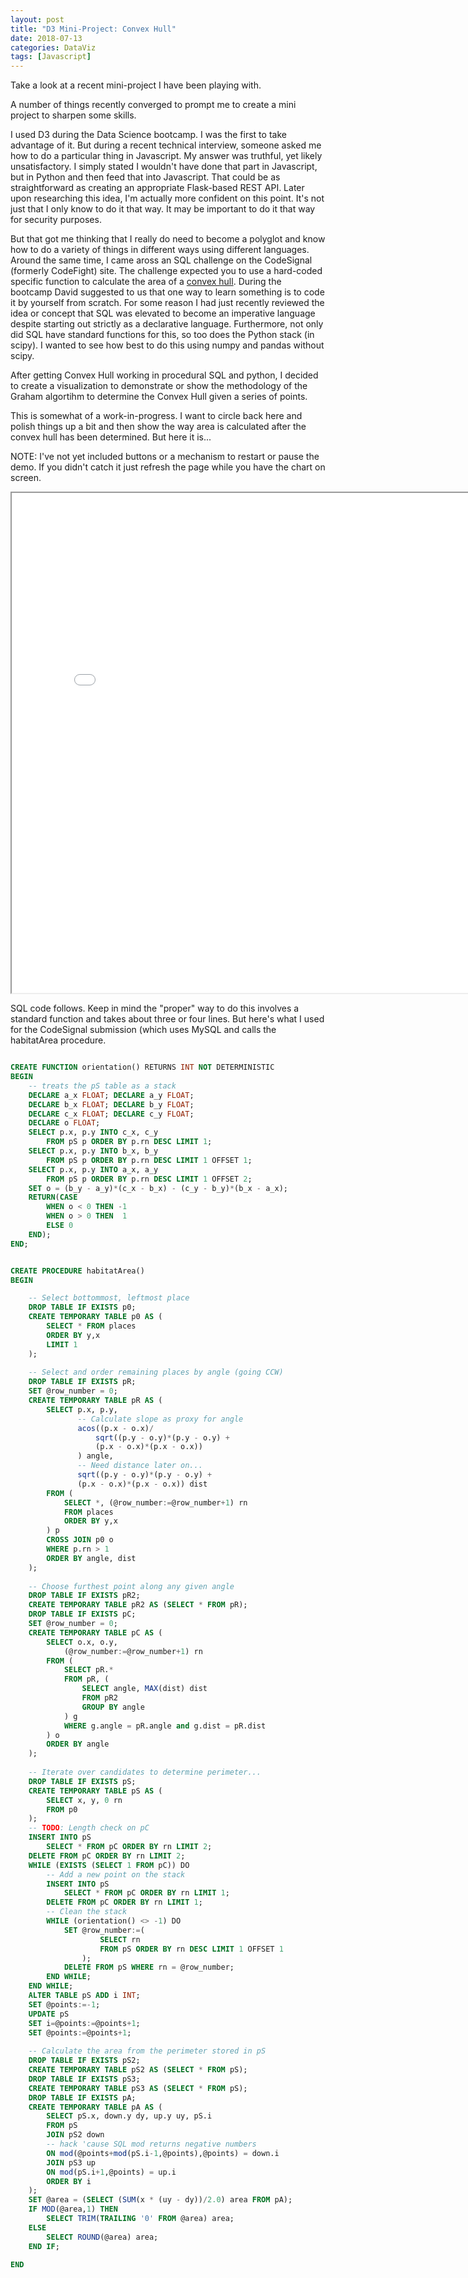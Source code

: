 ```yaml
---
layout: post
title: "D3 Mini-Project: Convex Hull"
date: 2018-07-13
categories: DataViz
tags: [Javascript]
---
```


Take a look at a recent mini-project I have been playing with.

A number of things recently converged to prompt me to create a mini project to sharpen some skills.

I used D3 during the Data Science bootcamp.  I was the first to take advantage of it.  But during a
recent technical interview, someone asked me how to do a particular thing in Javascript.  My answer
was truthful, yet likely unsatisfactory.  I simply stated I wouldn't have done that part in Javascript,
but in Python and then feed that into Javascript.  That could be as straightforward as creating an
appropriate Flask-based REST API.  Later upon researching this idea, I'm actually more confident on
this point.  It's not just that I only know to do it that way.  It may be important to do it that way
for security purposes.

But that got me thinking that I really do need to become a polyglot and know how to do a variety of
things in different ways using different languages.  Around the same time, I came aross an SQL challenge
on the CodeSignal (formerly CodeFight) site.  The challenge expected you to use a hard-coded specific
function to calculate the area of a [convex hull](https://www.geeksforgeeks.org/convex-hull-set-2-graham-scan/).
During the bootcamp David suggested to us that one way to learn something is to code it by yourself
from scratch.  For some reason I had just recently reviewed the idea or concept that SQL was elevated
to become an imperative language despite starting out strictly as a declarative language.  Furthermore,
not only did SQL have standard functions for this, so too does the Python stack (in scipy).  I wanted
to see how best to do this using numpy and pandas without scipy.

After getting Convex Hull working in procedural SQL and python, I decided to create a visualization to
demonstrate or show the methodology of the Graham algortihm to determine the Convex Hull given a series
of points.

This is somewhat of a work-in-progress.  I want to circle back here and polish things up a bit and then
show the way area is calculated after the convex hull has been determined.  But here it is...

NOTE: I've not yet included buttons or a mechanism to restart or pause the demo.  If you didn't catch
it just refresh the page while you have the chart on screen.

<iframe class="fragment fade-in" style="float:center" width="800" height="800" src="/assets/html/mini_001/c_002.html"></iframe>

SQL code follows.  Keep in mind the "proper" way to do this involves a standard function and takes about three or four
lines.  But here's what I used for the CodeSignal submission (which uses MySQL and calls the habitatArea procedure.

```sql

CREATE FUNCTION orientation() RETURNS INT NOT DETERMINISTIC
BEGIN
    -- treats the pS table as a stack
    DECLARE a_x FLOAT; DECLARE a_y FLOAT;
    DECLARE b_x FLOAT; DECLARE b_y FLOAT;
    DECLARE c_x FLOAT; DECLARE c_y FLOAT;
    DECLARE o FLOAT;
    SELECT p.x, p.y INTO c_x, c_y
        FROM pS p ORDER BY p.rn DESC LIMIT 1;
    SELECT p.x, p.y INTO b_x, b_y
        FROM pS p ORDER BY p.rn DESC LIMIT 1 OFFSET 1;
    SELECT p.x, p.y INTO a_x, a_y
        FROM pS p ORDER BY p.rn DESC LIMIT 1 OFFSET 2;
    SET o = (b_y - a_y)*(c_x - b_x) - (c_y - b_y)*(b_x - a_x); 
    RETURN(CASE
        WHEN o < 0 THEN -1 
        WHEN o > 0 THEN  1 
        ELSE 0
    END);
END;


CREATE PROCEDURE habitatArea()
BEGIN

    -- Select bottommost, leftmost place
    DROP TABLE IF EXISTS p0;
    CREATE TEMPORARY TABLE p0 AS (
        SELECT * FROM places
        ORDER BY y,x
        LIMIT 1
    );
    
    -- Select and order remaining places by angle (going CCW)
    DROP TABLE IF EXISTS pR;
    SET @row_number = 0;
    CREATE TEMPORARY TABLE pR AS (
        SELECT p.x, p.y,
               -- Calculate slope as proxy for angle
               acos((p.x - o.x)/
                   sqrt((p.y - o.y)*(p.y - o.y) +
                   (p.x - o.x)*(p.x - o.x))
               ) angle,
               -- Need distance later on...
               sqrt((p.y - o.y)*(p.y - o.y) +
               (p.x - o.x)*(p.x - o.x)) dist
        FROM (
            SELECT *, (@row_number:=@row_number+1) rn
            FROM places
            ORDER BY y,x
        ) p
        CROSS JOIN p0 o
        WHERE p.rn > 1
        ORDER BY angle, dist
    );
    
    -- Choose furthest point along any given angle
    DROP TABLE IF EXISTS pR2;
    CREATE TEMPORARY TABLE pR2 AS (SELECT * FROM pR);
    DROP TABLE IF EXISTS pC;
    SET @row_number = 0;
    CREATE TEMPORARY TABLE pC AS (
        SELECT o.x, o.y,
            (@row_number:=@row_number+1) rn
        FROM (
            SELECT pR.*
            FROM pR, (
                SELECT angle, MAX(dist) dist
                FROM pR2
                GROUP BY angle
            ) g
            WHERE g.angle = pR.angle and g.dist = pR.dist
        ) o
        ORDER BY angle
    );
    
    -- Iterate over candidates to determine perimeter...
    DROP TABLE IF EXISTS pS;
    CREATE TEMPORARY TABLE pS AS (
        SELECT x, y, 0 rn
        FROM p0
    );
    -- TODO: Length check on pC
    INSERT INTO pS
        SELECT * FROM pC ORDER BY rn LIMIT 2;
    DELETE FROM pC ORDER BY rn LIMIT 2;
    WHILE (EXISTS (SELECT 1 FROM pC)) DO
        -- Add a new point on the stack
        INSERT INTO pS
            SELECT * FROM pC ORDER BY rn LIMIT 1;
        DELETE FROM pC ORDER BY rn LIMIT 1;
        -- Clean the stack
        WHILE (orientation() <> -1) DO
            SET @row_number:=(
                    SELECT rn
                    FROM pS ORDER BY rn DESC LIMIT 1 OFFSET 1
                ); 
            DELETE FROM pS WHERE rn = @row_number;
        END WHILE;
    END WHILE;
    ALTER TABLE pS ADD i INT;
    SET @points:=-1;
    UPDATE pS
    SET i=@points:=@points+1;
    SET @points:=@points+1;
    
    -- Calculate the area from the perimeter stored in pS
    DROP TABLE IF EXISTS pS2;
    CREATE TEMPORARY TABLE pS2 AS (SELECT * FROM pS);
    DROP TABLE IF EXISTS pS3;
    CREATE TEMPORARY TABLE pS3 AS (SELECT * FROM pS);
    DROP TABLE IF EXISTS pA;
    CREATE TEMPORARY TABLE pA AS (
        SELECT pS.x, down.y dy, up.y uy, pS.i
        FROM pS
        JOIN pS2 down
        -- hack 'cause SQL mod returns negative numbers
        ON mod(@points+mod(pS.i-1,@points),@points) = down.i
        JOIN pS3 up
        ON mod(pS.i+1,@points) = up.i
        ORDER BY i
    );
    SET @area = (SELECT (SUM(x * (uy - dy))/2.0) area FROM pA);
    IF MOD(@area,1) THEN
        SELECT TRIM(TRAILING '0' FROM @area) area;
    ELSE
        SELECT ROUND(@area) area;
    END IF;
    
END


```

